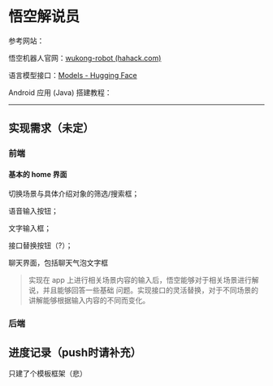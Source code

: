 # 悟空解说员

参考网站：

悟空机器人官网：[wukong-robot (hahack.com)](https://wukong.hahack.com/#/)

语言模型接口：[Models - Hugging Face](https://huggingface.co/models)

Android 应用 (Java) 搭建教程：



---

## 实现需求（未定）

### 前端

#### 基本的 home 界面

切换场景与具体介绍对象的筛选/搜索框；

语音输入按钮；

文字输入框；

接口替换按钮（?）；

聊天界面，包括聊天气泡文字框

> 实现在 app 上进⾏相关场景内容的输⼊后，悟空能够对于相关场景进⾏解说，并且能够回答⼀些基础 问题。实现接⼝的灵活替换，对于不同场景的讲解能够根据输⼊内容的不同⽽变化。



### 后端



## 进度记录（push时请补充）

只建了个模板框架（悲）

